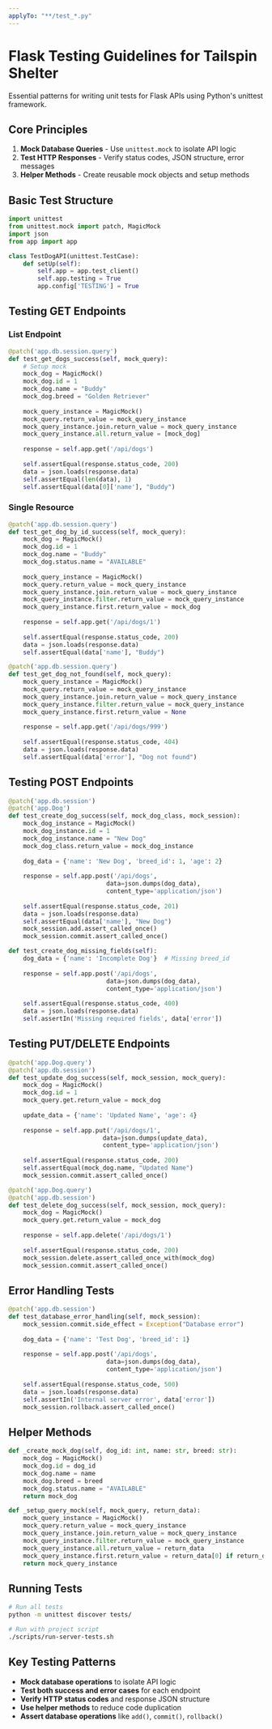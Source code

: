 ```yaml
---
applyTo: "**/test_*.py"
---
```


# Flask Testing Guidelines for Tailspin Shelter

Essential patterns for writing unit tests for Flask APIs using Python's unittest framework.

## Core Principles

1. **Mock Database Queries** - Use `unittest.mock` to isolate API logic
2. **Test HTTP Responses** - Verify status codes, JSON structure, error messages
3. **Helper Methods** - Create reusable mock objects and setup methods

## Basic Test Structure

```python
import unittest
from unittest.mock import patch, MagicMock
import json
from app import app

class TestDogAPI(unittest.TestCase):
    def setUp(self):
        self.app = app.test_client()
        self.app.testing = True
        app.config['TESTING'] = True
```

## Testing GET Endpoints

### List Endpoint
```python
@patch('app.db.session.query')
def test_get_dogs_success(self, mock_query):
    # Setup mock
    mock_dog = MagicMock()
    mock_dog.id = 1
    mock_dog.name = "Buddy"
    mock_dog.breed = "Golden Retriever"
    
    mock_query_instance = MagicMock()
    mock_query.return_value = mock_query_instance
    mock_query_instance.join.return_value = mock_query_instance
    mock_query_instance.all.return_value = [mock_dog]
    
    response = self.app.get('/api/dogs')
    
    self.assertEqual(response.status_code, 200)
    data = json.loads(response.data)
    self.assertEqual(len(data), 1)
    self.assertEqual(data[0]['name'], "Buddy")
```

### Single Resource
```python
@patch('app.db.session.query')
def test_get_dog_by_id_success(self, mock_query):
    mock_dog = MagicMock()
    mock_dog.id = 1
    mock_dog.name = "Buddy"
    mock_dog.status.name = "AVAILABLE"
    
    mock_query_instance = MagicMock()
    mock_query.return_value = mock_query_instance
    mock_query_instance.join.return_value = mock_query_instance
    mock_query_instance.filter.return_value = mock_query_instance
    mock_query_instance.first.return_value = mock_dog
    
    response = self.app.get('/api/dogs/1')
    
    self.assertEqual(response.status_code, 200)
    data = json.loads(response.data)
    self.assertEqual(data['name'], "Buddy")

@patch('app.db.session.query')
def test_get_dog_not_found(self, mock_query):
    mock_query_instance = MagicMock()
    mock_query.return_value = mock_query_instance
    mock_query_instance.join.return_value = mock_query_instance
    mock_query_instance.filter.return_value = mock_query_instance
    mock_query_instance.first.return_value = None
    
    response = self.app.get('/api/dogs/999')
    
    self.assertEqual(response.status_code, 404)
    data = json.loads(response.data)
    self.assertEqual(data['error'], "Dog not found")
```

## Testing POST Endpoints

```python
@patch('app.db.session')
@patch('app.Dog')
def test_create_dog_success(self, mock_dog_class, mock_session):
    mock_dog_instance = MagicMock()
    mock_dog_instance.id = 1
    mock_dog_instance.name = "New Dog"
    mock_dog_class.return_value = mock_dog_instance
    
    dog_data = {'name': 'New Dog', 'breed_id': 1, 'age': 2}
    
    response = self.app.post('/api/dogs', 
                           data=json.dumps(dog_data),
                           content_type='application/json')
    
    self.assertEqual(response.status_code, 201)
    data = json.loads(response.data)
    self.assertEqual(data['name'], "New Dog")
    mock_session.add.assert_called_once()
    mock_session.commit.assert_called_once()

def test_create_dog_missing_fields(self):
    dog_data = {'name': 'Incomplete Dog'}  # Missing breed_id
    
    response = self.app.post('/api/dogs',
                           data=json.dumps(dog_data),
                           content_type='application/json')
    
    self.assertEqual(response.status_code, 400)
    data = json.loads(response.data)
    self.assertIn('Missing required fields', data['error'])
```

## Testing PUT/DELETE Endpoints

```python
@patch('app.Dog.query')
@patch('app.db.session')
def test_update_dog_success(self, mock_session, mock_query):
    mock_dog = MagicMock()
    mock_dog.id = 1
    mock_query.get.return_value = mock_dog
    
    update_data = {'name': 'Updated Name', 'age': 4}
    
    response = self.app.put('/api/dogs/1',
                          data=json.dumps(update_data),
                          content_type='application/json')
    
    self.assertEqual(response.status_code, 200)
    self.assertEqual(mock_dog.name, "Updated Name")
    mock_session.commit.assert_called_once()

@patch('app.Dog.query')
@patch('app.db.session')
def test_delete_dog_success(self, mock_session, mock_query):
    mock_dog = MagicMock()
    mock_query.get.return_value = mock_dog
    
    response = self.app.delete('/api/dogs/1')
    
    self.assertEqual(response.status_code, 200)
    mock_session.delete.assert_called_once_with(mock_dog)
    mock_session.commit.assert_called_once()
```

## Error Handling Tests

```python
@patch('app.db.session')
def test_database_error_handling(self, mock_session):
    mock_session.commit.side_effect = Exception("Database error")
    
    dog_data = {'name': 'Test Dog', 'breed_id': 1}
    
    response = self.app.post('/api/dogs',
                           data=json.dumps(dog_data),
                           content_type='application/json')
    
    self.assertEqual(response.status_code, 500)
    data = json.loads(response.data)
    self.assertIn('Internal server error', data['error'])
    mock_session.rollback.assert_called_once()
```

## Helper Methods

```python
def _create_mock_dog(self, dog_id: int, name: str, breed: str):
    mock_dog = MagicMock()
    mock_dog.id = dog_id
    mock_dog.name = name
    mock_dog.breed = breed
    mock_dog.status.name = "AVAILABLE"
    return mock_dog

def _setup_query_mock(self, mock_query, return_data):
    mock_query_instance = MagicMock()
    mock_query.return_value = mock_query_instance
    mock_query_instance.join.return_value = mock_query_instance
    mock_query_instance.filter.return_value = mock_query_instance
    mock_query_instance.all.return_value = return_data
    mock_query_instance.first.return_value = return_data[0] if return_data else None
    return mock_query_instance
```

## Running Tests

```bash
# Run all tests
python -m unittest discover tests/

# Run with project script
./scripts/run-server-tests.sh
```

## Key Testing Patterns

- **Mock database operations** to isolate API logic
- **Test both success and error cases** for each endpoint
- **Verify HTTP status codes** and response JSON structure
- **Use helper methods** to reduce code duplication
- **Assert database operations** like `add()`, `commit()`, `rollback()`
